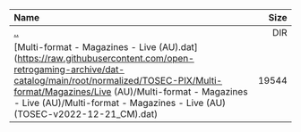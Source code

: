 |Name|Size|
|:---|---:|
|[..](../index.html)|DIR|
|[Multi-format - Magazines - Live (AU).dat](https://raw.githubusercontent.com/open-retrogaming-archive/dat-catalog/main/root/normalized/TOSEC-PIX/Multi-format/Magazines/Live (AU)/Multi-format - Magazines - Live (AU)/Multi-format - Magazines - Live (AU) (TOSEC-v2022-12-21_CM).dat)|19544|
